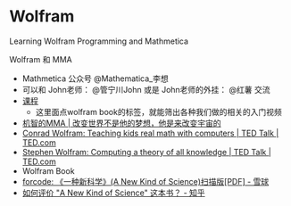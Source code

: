 # Wolfram
Learning Wolfram Programming and Mathmetica

Wolfram 和 MMA

- Mathmetica 公众号 @Mathematica_李想
- 可以和 John老师： @管宁川John 或是 John老师的外挂： @红薯 交流
- [课程](http://www.makercollider.com/course)
  - 这里面点wolfram book的标签，就能筛出各种我们做的相关的入门视频
- [机智的MMA | 改变世界不是他的梦想，他是来改变宇宙的](https://mp.weixin.qq.com/s?__biz=MzAwNjIzMzczMg==&mid=2650499057&idx=1&sn=9d05c6a1096e490733a7643a5c092c66&mpshare=1&scene=1&srcid=0211JE1STkW1n9dY8NqReW2B)
- [Conrad Wolfram: Teaching kids real math with computers | TED Talk | TED.com](http://www.ted.com/talks/conrad_wolfram_teaching_kids_real_math_with_computers)
- [Stephen Wolfram: Computing a theory of all knowledge | TED Talk | TED.com](http://www.ted.com/talks/stephen_wolfram_computing_a_theory_of_everything)
- Wolfram Book
- [forcode: 《一种新科学》(A New Kind of Science)扫描版[PDF] - 雪球](https://xueqiu.com/3167081651/33967367)
- [如何评价 "A New Kind of Science" 这本书？ - 知乎](https://www.zhihu.com/question/21480477)
